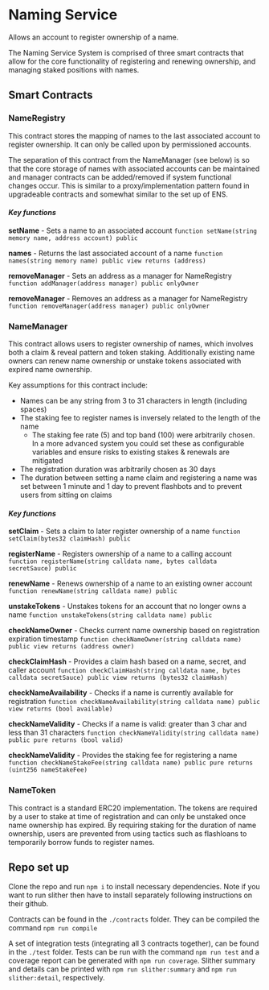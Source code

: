 # Naming Service

Allows an account to register ownership of a name.

The Naming Service System is comprised of three smart contracts that allow for the core functionality of registering and renewing ownership, and managing staked positions with names.

## Smart Contracts

### NameRegistry

This contract stores the mapping of names to the last associated account to register ownership. It can only be called upon by permissioned accounts.

The separation of this contract from the NameManager (see below) is so that the core storage of names with associated accounts can be maintained and manager contracts can be added/removed if system functional changes occur. This is similar to a proxy/implementation pattern found in upgradeable contracts and somewhat similar to the set up of ENS. 

#### _Key functions_
**setName** - Sets a name to an associated account
`function setName(string memory name, address account) public`

**names** - Returns the last associated account of a name
`function names(string memory name) public view returns (address)`

**removeManager** - Sets an address as a manager for NameRegistry
`function addManager(address manager) public onlyOwner`

**removeManager** - Removes an address as a manager for NameRegistry
`function removeManager(address manager) public onlyOwner`

### NameManager

This contract allows users to register ownership of names, which involves both a claim & reveal pattern and token staking. Additionally existing name owners can renew name ownership or unstake tokens associated with expired name ownership.

Key assumptions for this contract include:
- Names can be any string from 3 to 31 characters in length (including spaces)
- The staking fee to register names is inversely related to the length of the name
    - The staking fee rate (5) and top band (100) were arbitrarily chosen. In a more advanced system you could set these as configurable variables and ensure risks to existing stakes & renewals are mitigated
- The registration duration was arbitrarily chosen as 30 days
- The duration between setting a name claim and registering a name was set between 1 minute and 1 day to prevent flashbots and to prevent users from sitting on claims

#### _Key functions_
**setClaim** - Sets a claim to later register ownership of a name
`function setClaim(bytes32 claimHash) public`

**registerName** - Registers ownership of a name to a calling account
`function registerName(string calldata name, bytes calldata secretSauce) public`

**renewName** - Renews ownership of a name to an existing owner account
`function renewName(string calldata name) public`

**unstakeTokens** - Unstakes tokens for an account that no longer owns a name
`function unstakeTokens(string calldata name) public`

**checkNameOwner** - Checks current name ownership based on registration expiration timestamp
`function checkNameOwner(string calldata name) public view returns (address owner)`

**checkClaimHash** - Provides a claim hash based on a name, secret, and caller account
`function checkClaimHash(string calldata name, bytes calldata secretSauce) public view returns (bytes32 claimHash)`

**checkNameAvailability** - Checks if a name is currently available for registration
`function checkNameAvailability(string calldata name) public view returns (bool available)`

**checkNameValidity** - Checks if a name is valid: greater than 3 char and less than 31 characters
`function checkNameValidity(string calldata name) public pure returns (bool valid)`

**checkNameValidity** - Provides the staking fee for registering a name
`function checkNameStakeFee(string calldata name) public pure returns (uint256 nameStakeFee)`

### NameToken

This contract is a standard ERC20 implementation. The tokens are required by a user to stake at time of registration and can only be unstaked once name ownership has expired. By requiring staking for the duration of name ownership, users are prevented from using tactics such as flashloans to temporarily borrow funds to register names.

## Repo set up

Clone the repo and run `npm i` to install necessary dependencies. Note if you want to run slither then have to install separately following instructions on their github.

Contracts can be found in the `./contracts` folder. They can be compiled the command `npm run compile`

A set of integration tests (integrating all 3 contracts together), can be found in the `./test` folder. Tests can be run with the command `npm run test` and a coverage report can be generated with `npm run coverage`. Slither summary and details can be printed with `npm run slither:summary` and `npm run slither:detail`, respectively.
